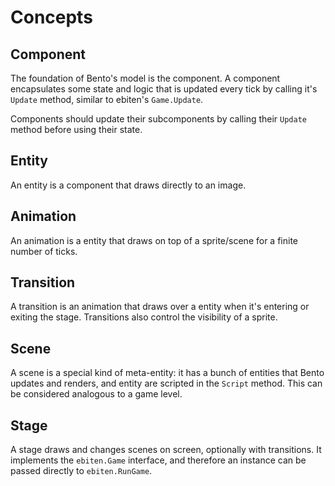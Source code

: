 # Concepts

## Component

The foundation of Bento's model is the component.
A component encapsulates some state and logic that is updated every tick by calling it's `Update` method, similar to ebiten's `Game.Update`.

Components should update their subcomponents by calling their `Update` method before using their state.

## Entity

An entity is a component that draws directly to an image.

## Animation

An animation is a entity that draws on top of a sprite/scene for a finite number of ticks.

## Transition

A transition is an animation that draws over a entity when it's entering or exiting the stage.
Transitions also control the visibility of a sprite.

## Scene

A scene is a special kind of meta-entity: it has a bunch of entities that Bento updates and renders, and entity are scripted in the `Script` method.
This can be considered analogous to a game level.

## Stage

A stage draws and changes scenes on screen, optionally with transitions.
It implements the `ebiten.Game` interface, and therefore an instance can be passed directly to `ebiten.RunGame`.
